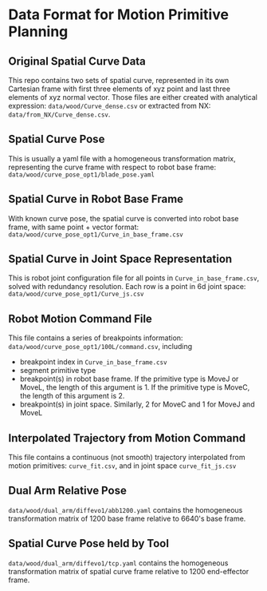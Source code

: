 # Data Format for Motion Primitive Planning

## Original Spatial Curve Data
This repo contains two sets of spatial curve, represented in its own Cartesian frame with first three elements of xyz point and last three elements of xyz normal vector.
Those files are either created with analytical expression: `data/wood/Curve_dense.csv` or extracted from NX: `data/from_NX/Curve_dense.csv`.

## Spatial Curve Pose
This is usually a yaml file with a homogeneous transformation matrix, representing the curve frame with respect to robot base frame: `data/wood/curve_pose_opt1/blade_pose.yaml`

## Spatial Curve in Robot Base Frame
With known curve pose, the spatial curve is converted into robot base frame, with same point + vector format:  `data/wood/curve_pose_opt1/Curve_in_base_frame.csv`

## Spatial Curve in Joint Space Representation
This is robot joint configuration file for all points in `Curve_in_base_frame.csv`, solved with redundancy resolution. Each row is a point in 6d joint space: `data/wood/curve_pose_opt1/Curve_js.csv`

## Robot Motion Command File
This file contains a series of breakpoints information: `data/wood/curve_pose_opt1/100L/command.csv`, including 
* breakpoint index in `Curve_in_base_frame.csv`
* segment primitive type
* breakpoint(s) in robot base frame. If the primitive type is MoveJ or MoveL, the length of this argument is 1. If the primitive type is MoveC, the length of this argument is 2.
* breakpoint(s) in joint space. Similarly, 2 for MoveC and 1 for MoveJ and MoveL

## Interpolated Trajectory from Motion Command
This file contains a continuous (not smooth) trajectory interpolated from motion primitives: `curve_fit.csv`, and in joint space `curve_fit_js.csv`

## Dual Arm Relative Pose
`data/wood/dual_arm/diffevo1/abb1200.yaml` contains the homogeneous transformation matrix of 1200 base frame relative to 6640's base frame.

## Spatial Curve Pose held by Tool
`data/wood/dual_arm/diffevo1/tcp.yaml` contains the homogeneous transformation matrix of spatial curve frame relative to 1200 end-effector frame.
